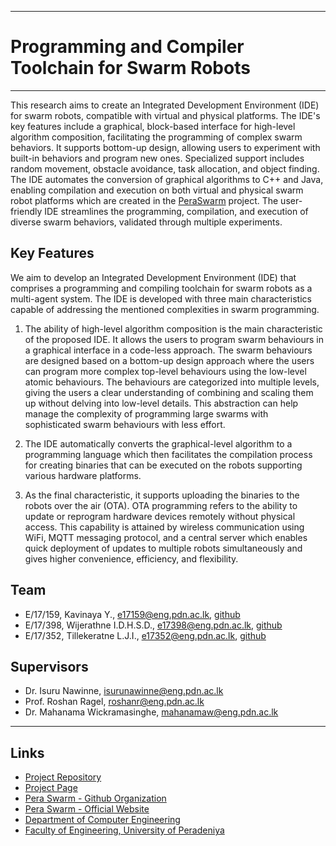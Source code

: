 ___
# Programming and Compiler Toolchain for Swarm Robots
___

This research aims to create an Integrated Development Environment (IDE) for swarm robots, compatible with virtual and physical platforms. The IDE's key features include a graphical, block-based interface for high-level algorithm composition, facilitating the programming of complex swarm behaviors. It supports bottom-up design, allowing users to experiment with built-in behaviors and program new ones. Specialized support includes random movement, obstacle avoidance, task allocation, and object finding. The IDE automates the conversion of graphical algorithms to C++ and Java, enabling compilation and execution on both virtual and physical swarm robot platforms which are created in the [PeraSwarm](https://pera-swarm.ce.pdn.ac.lk/) project. The user-friendly IDE streamlines the programming, compilation, and execution of diverse swarm behaviors, validated through multiple experiments.

## Key Features

We aim to develop an Integrated Development Environment (IDE) that comprises a programming and compiling toolchain for swarm robots as a multi-agent system. The IDE is developed with three main characteristics capable of addressing the mentioned complexities in swarm programming. 

1. The ability of high-level algorithm composition is the main characteristic of the proposed IDE. It allows the users to program swarm behaviours in a graphical interface in a code-less approach. The swarm behaviours are designed based on a bottom-up design approach where the users can program more complex top-level behaviours using the low-level atomic behaviours. The behaviours are categorized into multiple levels, giving the users a clear understanding of combining and scaling them up without delving into low-level details. This abstraction can help manage the complexity of programming large swarms with sophisticated swarm behaviours with less effort. 

2. The IDE automatically converts the graphical-level algorithm to a programming language which then facilitates the compilation process for creating binaries that can be executed on the robots supporting various hardware platforms. 

3. As the final characteristic, it supports uploading the binaries to the robots over the air (OTA). OTA programming refers to the ability to update or reprogram hardware devices remotely without physical access. This capability is attained by wireless communication using WiFi, MQTT messaging protocol, and a central server which enables quick deployment of updates to multiple robots simultaneously and gives higher convenience, efficiency, and flexibility.

## Team

* E/17/159, Kavinaya Y., e17159@eng.pdn.ac.lk, [github]()
* E/17/398, Wijerathne I.D.H.S.D., e17398@eng.pdn.ac.lk, [github]()
* E/17/352, Tillekeratne L.J.I., e17352@eng.pdn.ac.lk, [github](https://github.com/IsaraTillekeratne)
  
## Supervisors

* Dr. Isuru Nawinne, isurunawinne@eng.pdn.ac.lk
* Prof. Roshan Ragel, roshanr@eng.pdn.ac.lk
* Dr. Mahanama Wickramasinghe, mahanamaw@eng.pdn.ac.lk
___

## Links

* [Project Repository](https://github.com/cepdnaclk/e17-4yp-develop-a-programming-and-compiler-toolchain-for-multi-agent-systems)
* [Project Page](https://cepdnaclk.github.io/e17-4yp-develop-a-programming-and-compiler-toolchain-for-multi-agent-systems/)
* [Pera Swarm - Github Organization](https://github.com/pera-swarm)
* [Pera Swarm - Official Website](https://pera-swarm.ce.pdn.ac.lk/)
* [Department of Computer Engineering](http://www.ce.pdn.ac.lk/)
* [Faculty of Engineering, University of Peradeniya](https://eng.pdn.ac.lk/) 





